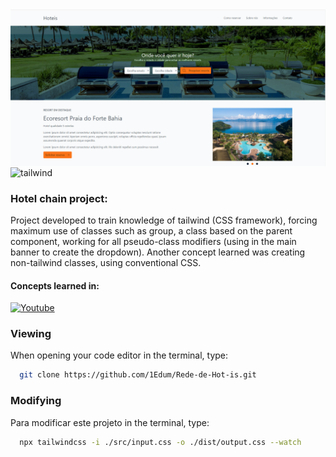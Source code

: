 <img align="center" alt="preview project" src="https://github.com/1Edum/Rede-de-Hot-is/blob/main/src/img/preview01.png" />


<img align="center" alt="tailwind" class="boder-button:solid black 2px" src="https://img.shields.io/badge/Tailwind_CSS-38B2AC?style=for-the-badge&logo=tailwind-css&logoColor=white" />

### Hotel chain project:

Project developed to train knowledge of tailwind (CSS framework), forcing maximum use of classes such as group, a class based on the parent component, working for all pseudo-class modifiers (using in the main banner to create the dropdown).
Another concept learned was creating non-tailwind classes, using conventional CSS.

####  Concepts learned in:

[![Youtube](https://img.shields.io/badge/YouTube-FF0000?style=for-the-badge&logo=youtube&logoColor=white)](https://www.youtube.com/watch?v=1eLaBow7Zbo&list=PLcoYAcR89n-r1m-tMfV4qndrRWpT_rb9u)

### Viewing

When opening your code editor in the terminal, type:

```bash
  git clone https://github.com/1Edum/Rede-de-Hot-is.git
```

### Modifying

Para modificar este projeto in the terminal, type:

```bash
  npx tailwindcss -i ./src/input.css -o ./dist/output.css --watch
```